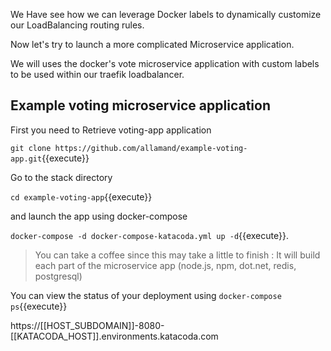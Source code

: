 

We Have see how we can leverage Docker labels to dynamically customize our LoadBalancing routing rules.

Now let's try to launch a more complicated Microservice application.

We will uses the docker's vote microservice application with custom labels to be used within our traefik loadbalancer.

## Example voting microservice application

First you need to Retrieve voting-app application 

`git clone https://github.com/allamand/example-voting-app.git`{{execute}}

Go to the stack directory 

`cd example-voting-app`{{execute}} 

and launch the app using docker-compose 

`docker-compose -d docker-compose-katacoda.yml up -d`{{execute}}.

> You can take a coffee since this may take a little to finish : It will build each part of the microservice app (node.js, npm, dot.net, redis, postgresql)

You can view the status of your deployment using `docker-compose ps`{{execute}}

https://[[HOST_SUBDOMAIN]]-8080-[[KATACODA_HOST]].environments.katacoda.com

